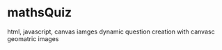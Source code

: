 # mathsQuiz
html, javascript, canvas iamges
dynamic question creation with canvasc geomatric images
